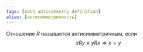 ```yaml
---
tags: [math antisimmetry definition]
alias: [антисимметричность]
---
```

Отношение $R$ называется антисимметричным, если
$$xRy \wedge yRx \Rightarrow x = y$$
